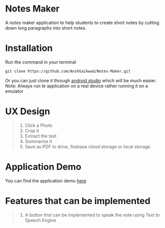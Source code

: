 # Notes Maker
A notes maker application to help students to create short notes by cutting down long paragraphs into short notes. 

# Installation
Run the command in your terminal
```
git clone https://github.com/AnshGaikwad/Notes-Maker.git
```
Or you can just clone it through [android studio](https://developer.android.com/studio) which will be much easier.
Note: Always run te application on a real device rather running it on a emulator

# UX Design
> 1. Click a Photo
> 2. Crop it
> 3. Extract the text
> 4. Summarise it
> 5. Save as PDF to drive, firebase cloud storage or local storage

# Application Demo
You can find the application demo [here](https://www.youtube.com/watch?v=f7Nfe-0recM&feature=youtu.be)

# Features that can be implemented
> 1. A button thst can be implemented to speak the note using Text to Speech Engine


